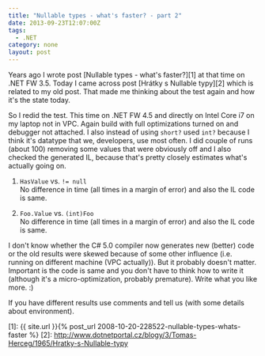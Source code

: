 ```yaml
---
title: "Nullable types - what's faster? - part 2"
date: 2013-09-23T12:07:00Z
tags:
  - .NET
category: none
layout: post
---
```

Years ago I wrote post [Nullable types - what's faster?][1] at that time on .NET FW 3.5. Today I came across post [Hrátky s Nullable typy][2] which is related to my old post. That made me thinking about the test again and how it's the state today.

<!-- excerpt -->

So I redid the test. This time on .NET FW 4.5 and directly on Intel Core i7 on my laptop not in VPC. Again build with full optimizations turned on and debugger not attached. I also instead of using `short?` used `int?` because I think it's datatype that we, developers, use most often. I did couple of runs (about 100) removing some values that were obviously off and I also checked the generated IL, because that's pretty closely estimates what's actually going on.

1. `HasValue` vs. `!= null`<br />
No difference in time (all times in a margin of error) and also the IL code is same.

2. `Foo.Value` vs. `(int)Foo`<br />
No difference in time (all times in a margin of error) and also the IL code is same.

I don't know whether the C# 5.0 compiler now generates new (better) code or the old results were skewed because of some other influence (i.e. running on different machine (VPC actually)). But it probably doesn't matter. Important is the code is same and you don't have to think how to write it (although it's a micro-optimization, probably premature). Write what you like more. :)

If you have different results use comments and tell us (with some details about environment).

[1]: {{ site.url }}{% post_url 2008-10-20-228522-nullable-types-whats-faster %}
[2]: http://www.dotnetportal.cz/blogy/3/Tomas-Herceg/1965/Hratky-s-Nullable-typy